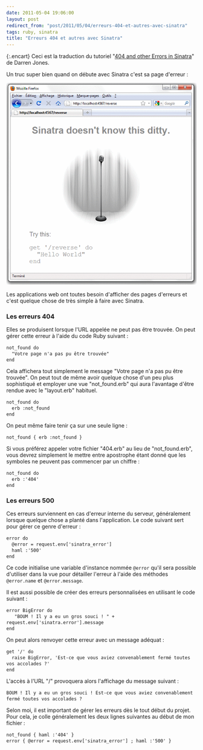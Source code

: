 ```yaml
---
date: 2011-05-04 19:06:00
layout: post
redirect_from: "post/2011/05/04/erreurs-404-et-autres-avec-sinatra"
tags: ruby, sinatra
title: "Erreurs 404 et autres avec Sinatra"
---
```


{:.encart}
Ceci est la traduction du tutoriel "[404 and other Errors in Sinatra](http://ididitmyway.herokuapp.com/past/2010/11/16/404_and_other_errors_in_sinatra/)" de Darren Jones.

Un truc super bien quand on débute avec Sinatra c'est sa page
d'erreur :

![Erreur 404](/public/2011/reverse-2.png)

Les applications web ont toutes besoin d'afficher des pages d'erreurs et
c'est quelque chose de très simple à faire avec Sinatra.

### Les erreurs 404

Elles se produisent lorsque l'URL appelée ne peut pas être trouvée. On peut
gérer cette erreur à l'aide du code Ruby suivant :

```
not_found do
  "Votre page n'a pas pu être trouvée"
end
```

Cela affichera tout simplement le message "Votre page n'a pas pu être
trouvée". On peut tout de même avoir quelque chose d'un peu plus sophistiqué et
employer une vue "not_found.erb" qui aura l'avantage d'être rendue avec le
"layout.erb" habituel.

```
not_found do
  erb :not_found
end
```

On peut même faire tenir ça sur une seule ligne :

```
not_found { erb :not_found }
```

Si vous préférez appeler votre fichier "404.erb" au lieu de "not_found.erb",
vous devrez simplement le mettre entre apostrophe étant donné que les symboles
ne peuvent pas commencer par un chiffre :

```
not_found do
  erb :'404'
end
```

### Les erreurs 500

Ces erreurs surviennent en cas d'erreur interne du serveur, généralement
lorsque quelque chose a planté dans l'application. Le code suivant sert pour
gérer ce genre d'erreur :

```
error do
  @error = request.env['sinatra_error']
  haml :'500'
end
```

Ce code initialise une variable d'instance nommée `@error` qu'il
sera possible d'utiliser dans la vue pour détailler l'erreur à l'aide des
méthodes `@error.name` et `@error.message`.

Il est aussi possible de créer des erreurs personnalisées en utilisant le
code suivant :

```
error BigError do
   "BOUM ! Il y a eu un gros souci ! " + request.env['sinatra.error'].message
end
```

On peut alors renvoyer cette erreur avec un message adéquat :

```
get '/' do
  raise BigError, 'Est-ce que vous aviez convenablement fermé toutes vos accolades ?'
end
```

L'accès à l'URL "/" provoquera alors l'affichage du message
suivant :

```
BOUM ! Il y a eu un gros souci ! Est-ce que vous aviez convenablement fermé toutes vos accolades ?
```

Selon moi, il est important de gérer les erreurs dès le tout début du
projet. Pour cela, je colle généralement les deux lignes suivantes au début de
mon fichier :

```
not_found { haml :'404' }
error { @error = request.env['sinatra_error'] ; haml :'500' }
```
